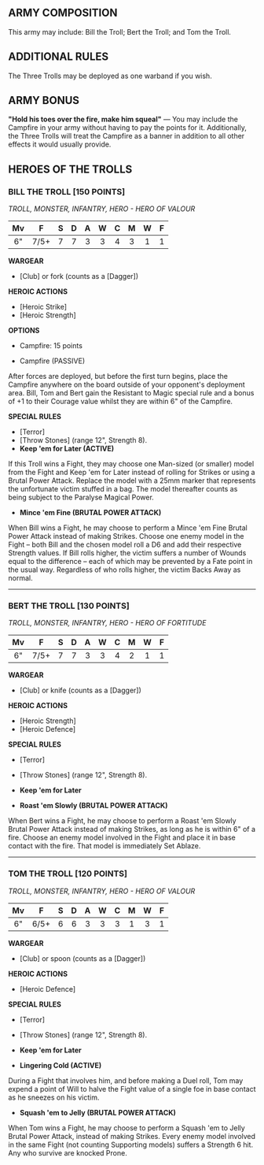 ﻿## ARMY COMPOSITION

This army may include: Bill the Troll; Bert the Troll; and Tom the Troll.

## ADDITIONAL RULES

The Three Trolls may be deployed as one warband if you wish.

## ARMY BONUS

**"Hold his toes over the fire, make him squeal"** — You may include the Campfire in your army without having to pay the points for it. Additionally, the Three Trolls will treat the Campfire as a banner in addition to all other effects it would usually provide.

## HEROES OF THE TROLLS

<div class="unitCard" markdown>

### BILL THE TROLL [150 POINTS]
*TROLL, MONSTER, INFANTRY, HERO - HERO OF VALOUR*

| Mv | F | S | D | A | W | C | M | W | F |
|:--:|:--:|:-:|:--:|:-:|:-:|:-:|:-:|:-:|:-:|
| 6" | 7/5+ | 7 | 7 | 3 | 3 | 4 | 3 | 1 | 1 |

**WARGEAR**

- [Club] or fork (counts as a [Dagger])

**HEROIC ACTIONS**

- [Heroic Strike]
- [Heroic Strength]

**OPTIONS**

- Campfire: 15 points

- Campfire (PASSIVE) 

After forces are deployed, but before the first turn begins, place the Campfire anywhere on the board outside of your opponent's deployment area. Bill, Tom and Bert gain the Resistant to Magic special rule and a bonus of +1 to their Courage value whilst they are within 6" of the Campfire.

**SPECIAL RULES**

- [Terror]
- [Throw Stones] (range 12", Strength 8).
- **Keep 'em for Later (ACTIVE)**

If this Troll wins a Fight, they may choose one Man-sized (or smaller) model from the Fight and Keep 'em for Later instead of rolling for Strikes or using a Brutal Power Attack. Replace the model with a 25mm marker that represents the unfortunate victim stuffed in a bag. The model thereafter counts as being subject to the Paralyse Magical Power.

- **Mince 'em Fine (BRUTAL POWER ATTACK)**

When Bill wins a Fight, he may choose to perform a Mince 'em Fine Brutal Power Attack instead of making Strikes. Choose one enemy model in the Fight – both Bill and the chosen model roll a D6 and add their respective Strength values. If Bill rolls higher, the victim suffers a number of Wounds equal to the difference – each of which may be prevented by a Fate point in the usual way. Regardless of who rolls higher, the victim Backs Away as normal.

</div>

---

<div class="unitCard" markdown>

### BERT THE TROLL [130 POINTS]
*TROLL, MONSTER, INFANTRY, HERO - HERO OF FORTITUDE*

| Mv | F | S | D | A | W | C | M | W | F |
|:--:|:--:|:-:|:--:|:-:|:-:|:-:|:-:|:-:|:-:|
| 6" | 7/5+ | 7 | 7 | 3 | 3 | 4 | 2 | 1 | 1 |

**WARGEAR**

- [Club] or knife (counts as a [Dagger])

**HEROIC ACTIONS**

- [Heroic Strength]
- [Heroic Defence]

**SPECIAL RULES**

- [Terror]
- [Throw Stones] (range 12", Strength 8).
- **Keep 'em for Later**

- **Roast 'em Slowly (BRUTAL POWER ATTACK)**

When Bert wins a Fight, he may choose to perform a Roast 'em Slowly Brutal Power Attack instead of making Strikes, as long as he is within 6" of a fire. Choose an enemy model involved in the Fight and place it in base contact with the fire. That model is immediately Set Ablaze.

</div>

---

<div class="unitCard" markdown>

### TOM THE TROLL [120 POINTS]
*TROLL, MONSTER, INFANTRY, HERO - HERO OF VALOUR*

| Mv | F | S | D | A | W | C | M | W | F |
|:--:|:--:|:-:|:--:|:-:|:-:|:-:|:-:|:-:|:-:|
| 6" | 6/5+ | 6 | 6 | 3 | 3 | 3 | 1 | 3 | 1 |

**WARGEAR**

- [Club] or spoon (counts as a [Dagger])

**HEROIC ACTIONS**

- [Heroic Defence]

**SPECIAL RULES**

- [Terror]
- [Throw Stones] (range 12", Strength 8).
- **Keep 'em for Later**

- **Lingering Cold (ACTIVE)**

During a Fight that involves him, and before making a Duel roll, Tom may expend a point of Will to halve the Fight value of a single foe in base contact as he sneezes on his victim.

- **Squash 'em to Jelly (BRUTAL POWER ATTACK)**

When Tom wins a Fight, he may choose to perform a Squash 'em to Jelly Brutal Power Attack, instead of making Strikes. Every enemy model involved in the same Fight (not counting Supporting models) suffers a Strength 6 hit. Any who survive are knocked Prone.

</div>
